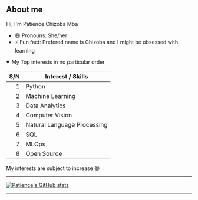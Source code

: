 ## About me

Hi, I'm Patience Chizoba Mba


- 😄 Pronouns: She/her
- ⚡ Fun fact: Prefered name is Chizoba and I might be obsessed with learning


<details open>

<summary> My Top interests  in no particular order  </summary>

| S/N | Interest / Skills |
|-----:|---------------|
|     1|   Python            |
|     2|   Machine Learning            |
|     3|   Data Analytics        |
|     4|   Computer Vision        |
|     5|   Natural Language Processing    |
|     6|   SQL         |
|     7|   MLOps         |
|     8|   Open Source        |
  
My interests are subject to increase 😄


----------------------------------
[![Patience's GitHub stats](https://github-readme-stats.vercel.app/api?username=PatChizzy&show_icons=true&theme=radical&count_private=true)](https://github.com/PatChizzy)

  
</details>

---


<!--
Todo: update info later
-->
